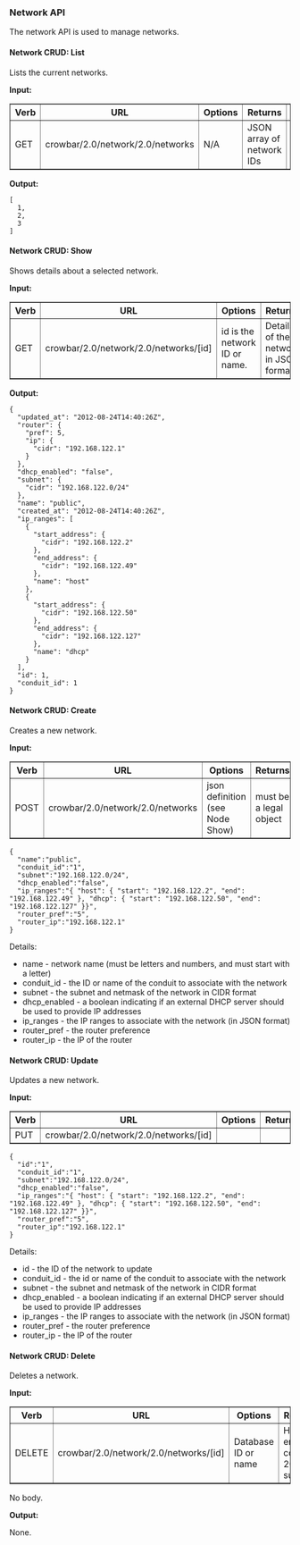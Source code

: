### Network API

The network API is used to manage networks.

#### Network CRUD: List

Lists the current networks.

**Input:**

<table border=1>
<tr><th> Verb </th><th> URL </th><th> Options </th><th> Returns </th><th> Comments </th></tr>
<tr><td> GET  </td><td>crowbar/2.0/network/2.0/networks</td><td>N/A</td><td>JSON array of network IDs</td><td></td></tr>
</table>


**Output:**

    [
      1,
      2,
      3
    ]

#### Network CRUD: Show

Shows details about a selected network.

**Input:**

<table border=1>
<tr><th> Verb </th><th> URL </th><th> Options </th><th> Returns </th><th> Comments </th></tr>
<tr><td> GET  </td><td>crowbar/2.0/network/2.0/networks/[id]</td><td>id is the network ID or name.</td><td>Details of the network in JSON format</td><td></td></tr>
</table>


**Output:**

    {
      "updated_at": "2012-08-24T14:40:26Z",
      "router": {
        "pref": 5,
        "ip": {
          "cidr": "192.168.122.1"
        }
      },
      "dhcp_enabled": "false",
      "subnet": {
        "cidr": "192.168.122.0/24"
      },
      "name": "public",
      "created_at": "2012-08-24T14:40:26Z",
      "ip_ranges": [
        {
          "start_address": {
            "cidr": "192.168.122.2"
          },
          "end_address": {
            "cidr": "192.168.122.49"
          },
          "name": "host"
        },
        {
          "start_address": {
            "cidr": "192.168.122.50"
          },
          "end_address": {
            "cidr": "192.168.122.127"
          },
          "name": "dhcp"
        }
      ],
      "id": 1,
      "conduit_id": 1
    }


#### Network CRUD: Create

Creates a new network.

**Input:**

<table border=1>
<tr><th> Verb </th><th> URL </th><th> Options </th><th> Returns </th><th> Comments </th></tr>
<tr><td> POST  </td><td>crowbar/2.0/network/2.0/networks</td><td> json definition (see Node Show) </td><td> must be a legal object </td></tr>
</table>

    {
      "name":"public",
      "conduit_id":"1",
      "subnet":"192.168.122.0/24",
      "dhcp_enabled":"false",
      "ip_ranges":"{ "host": { "start": "192.168.122.2", "end": "192.168.122.49" }, "dhcp": { "start": "192.168.122.50", "end": "192.168.122.127" }}",
      "router_pref":"5",
      "router_ip":"192.168.122.1"
    }

Details:

* name - network name (must be letters and numbers, and must start with a letter)
* conduit_id - the ID or name of the conduit to associate with the network
* subnet - the subnet and netmask of the network in CIDR format
* dhcp_enabled - a boolean indicating if an external DHCP server should be used to provide IP addresses
* ip_ranges - the IP ranges to associate with the network (in JSON format)
* router_pref - the router preference
* router_ip - the IP of the router


#### Network CRUD: Update

Updates a new network.

**Input:**

<table border=1>
<tr><th> Verb </th><th> URL </th><th> Options </th><th> Returns </th><th> Comments </th></tr>
<tr><td> PUT  </td><td>crowbar/2.0/network/2.0/networks/[id]</td><td></td><td></td><td></td></tr>
</table>


    {
      "id":"1",
      "conduit_id":"1",
      "subnet":"192.168.122.0/24",
      "dhcp_enabled":"false",
      "ip_ranges":"{ "host": { "start": "192.168.122.2", "end": "192.168.122.49" }, "dhcp": { "start": "192.168.122.50", "end": "192.168.122.127" }}",
      "router_pref":"5",
      "router_ip":"192.168.122.1"
    }

Details:

* id - the ID of the network to update
* conduit_id - the id or name of the conduit to associate with the network
* subnet - the subnet and netmask of the network in CIDR format
* dhcp_enabled - a boolean indicating if an external DHCP server should be used to provide IP addresses
* ip_ranges - the IP ranges to associate with the network (in JSON format)
* router_pref - the router preference
* router_ip - the IP of the router

#### Network CRUD: Delete

Deletes a network.

**Input:**

<table border=1>
<tr><th> Verb </th><th> URL </th><th> Options </th><th> Returns </th><th> Comments </th></tr>
<tr><td> DELETE  </td><td>crowbar/2.0/network/2.0/networks/[id]</td><td> Database ID or name </td><td>HTTP error code 200 on success</td><td></td></tr>
</table>


No body.

**Output:**

None.
